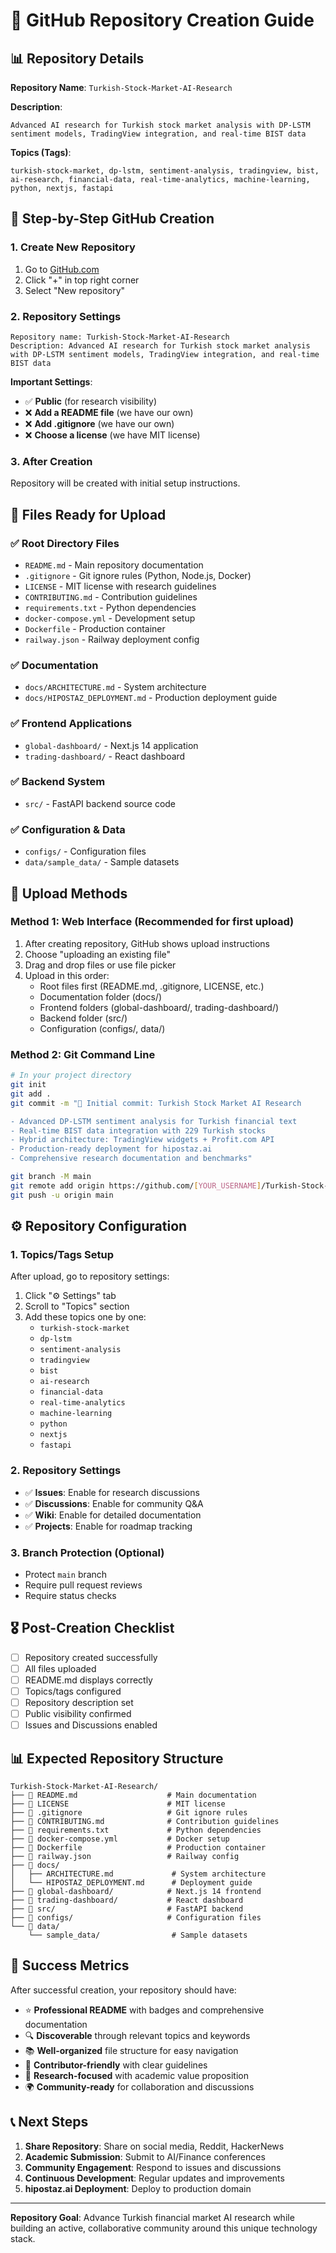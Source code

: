 # 🚀 GitHub Repository Creation Guide

## 📊 Repository Details

**Repository Name**: `Turkish-Stock-Market-AI-Research`

**Description**: 
```
Advanced AI research for Turkish stock market analysis with DP-LSTM sentiment models, TradingView integration, and real-time BIST data
```

**Topics (Tags)**:
```
turkish-stock-market, dp-lstm, sentiment-analysis, tradingview, bist, ai-research, financial-data, real-time-analytics, machine-learning, python, nextjs, fastapi
```

## 🎯 Step-by-Step GitHub Creation

### 1. **Create New Repository**
1. Go to [GitHub.com](https://github.com)
2. Click "+" in top right corner
3. Select "New repository"

### 2. **Repository Settings**
```
Repository name: Turkish-Stock-Market-AI-Research
Description: Advanced AI research for Turkish stock market analysis with DP-LSTM sentiment models, TradingView integration, and real-time BIST data
```

**Important Settings**:
- ✅ **Public** (for research visibility)
- ❌ **Add a README file** (we have our own)
- ❌ **Add .gitignore** (we have our own)
- ❌ **Choose a license** (we have MIT license)

### 3. **After Creation**
Repository will be created with initial setup instructions.

## 📁 Files Ready for Upload

### ✅ **Root Directory Files**
- `README.md` - Main repository documentation
- `.gitignore` - Git ignore rules (Python, Node.js, Docker)
- `LICENSE` - MIT license with research guidelines
- `CONTRIBUTING.md` - Contribution guidelines
- `requirements.txt` - Python dependencies
- `docker-compose.yml` - Development setup
- `Dockerfile` - Production container
- `railway.json` - Railway deployment config

### ✅ **Documentation**
- `docs/ARCHITECTURE.md` - System architecture
- `docs/HIPOSTAZ_DEPLOYMENT.md` - Production deployment guide

### ✅ **Frontend Applications**
- `global-dashboard/` - Next.js 14 application
- `trading-dashboard/` - React dashboard

### ✅ **Backend System**
- `src/` - FastAPI backend source code

### ✅ **Configuration & Data**
- `configs/` - Configuration files
- `data/sample_data/` - Sample datasets

## 🔄 Upload Methods

### Method 1: **Web Interface** (Recommended for first upload)
1. After creating repository, GitHub shows upload instructions
2. Choose "uploading an existing file" 
3. Drag and drop files or use file picker
4. Upload in this order:
   - Root files first (README.md, .gitignore, LICENSE, etc.)
   - Documentation folder (docs/)
   - Frontend folders (global-dashboard/, trading-dashboard/)
   - Backend folder (src/)
   - Configuration (configs/, data/)

### Method 2: **Git Command Line**
```bash
# In your project directory
git init
git add .
git commit -m "🎉 Initial commit: Turkish Stock Market AI Research

- Advanced DP-LSTM sentiment analysis for Turkish financial text
- Real-time BIST data integration with 229 Turkish stocks  
- Hybrid architecture: TradingView widgets + Profit.com API
- Production-ready deployment for hipostaz.ai
- Comprehensive research documentation and benchmarks"

git branch -M main
git remote add origin https://github.com/[YOUR_USERNAME]/Turkish-Stock-Market-AI-Research.git
git push -u origin main
```

## ⚙️ Repository Configuration

### 1. **Topics/Tags Setup**
After upload, go to repository settings:
1. Click "⚙️ Settings" tab
2. Scroll to "Topics" section
3. Add these topics one by one:
   - `turkish-stock-market`
   - `dp-lstm`  
   - `sentiment-analysis`
   - `tradingview`
   - `bist`
   - `ai-research`
   - `financial-data`
   - `real-time-analytics`
   - `machine-learning`
   - `python`
   - `nextjs`
   - `fastapi`

### 2. **Repository Settings**
- ✅ **Issues**: Enable for research discussions
- ✅ **Discussions**: Enable for community Q&A
- ✅ **Wiki**: Enable for detailed documentation
- ✅ **Projects**: Enable for roadmap tracking

### 3. **Branch Protection** (Optional)
- Protect `main` branch
- Require pull request reviews
- Require status checks

## 🎖️ Post-Creation Checklist

- [ ] Repository created successfully
- [ ] All files uploaded
- [ ] README.md displays correctly
- [ ] Topics/tags configured
- [ ] Repository description set
- [ ] Public visibility confirmed
- [ ] Issues and Discussions enabled

## 📊 Expected Repository Structure

```
Turkish-Stock-Market-AI-Research/
├── 📄 README.md                    # Main documentation
├── 📄 LICENSE                      # MIT license
├── 📄 .gitignore                   # Git ignore rules
├── 📄 CONTRIBUTING.md              # Contribution guidelines
├── 📄 requirements.txt             # Python dependencies
├── 📄 docker-compose.yml           # Docker setup
├── 📄 Dockerfile                   # Production container
├── 📄 railway.json                 # Railway config
├── 📁 docs/
│   ├── ARCHITECTURE.md             # System architecture  
│   └── HIPOSTAZ_DEPLOYMENT.md      # Deployment guide
├── 📁 global-dashboard/            # Next.js 14 frontend
├── 📁 trading-dashboard/           # React dashboard
├── 📁 src/                         # FastAPI backend
├── 📁 configs/                     # Configuration files
└── 📁 data/
    └── sample_data/                # Sample datasets
```

## 🚀 Success Metrics

After successful creation, your repository should have:

- ⭐ **Professional README** with badges and comprehensive documentation
- 🔍 **Discoverable** through relevant topics and keywords
- 📚 **Well-organized** file structure for easy navigation
- 🤝 **Contributor-friendly** with clear guidelines
- 🔬 **Research-focused** with academic value proposition
- 🌍 **Community-ready** for collaboration and discussions

## 📞 Next Steps

1. **Share Repository**: Share on social media, Reddit, HackerNews
2. **Academic Submission**: Submit to AI/Finance conferences
3. **Community Engagement**: Respond to issues and discussions
4. **Continuous Development**: Regular updates and improvements
5. **hipostaz.ai Deployment**: Deploy to production domain

---

**Repository Goal**: Advance Turkish financial market AI research while building an active, collaborative community around this unique technology stack.
